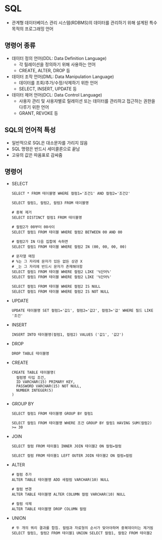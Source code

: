 # SQL

- 관계형 데이터베이스 관리 시스템(RDBMS)의 데이터를 관리하기 위해 설계된 특수 목적의 프로그래밍 언어



## 명령어 종류

- 데이터 정의 언어(DDL: Data Definition Language)
  - 각 릴레이션을 정의하기 위해 사용하는 언어
  - CREATE, ALTER, DROP 등
- 데이터 조작 언어(DML: Data Manipulation Language)
  - 데이터를 조회/추가/수정/삭제하기 위한 언어
  - SELECT, INSERT, UPDATE 등
- 데이터 제어 언어(DCL: Data Control Language)
  - 사용자 관리 및 사용자별로 릴레이션 또는 데이터를 관리하고 접근하는 권한을 다루기 위한 언어
  - GRANT, REVOKE 등



## SQL의 언어적 특성

- 일반적으로 SQL은 대소문자를 가리지 않음
- SQL 명령은 반드시 세미콜론으로 끝남
- 고유의 값은 따옴표로 감싸줌



## 명령어

- SELECT

  ```mysql
  SELECT * FROM 테이블명 WHERE 컬럼1='조건1' AND 컬럼2='조건2'
  
  SELECT 컬럼1, 컬럼2, 컬럼3 FROM 테이블명
  
  # 중복 제거
  SELECT DISTINCT 컬럼1 FROM 테이블명
  
  # 컬럼2가 00부터 00사이
  SELECT 컬럼1 FROM 테이블 WHERE 컬럼2 BETWEEN 00 AND 00
  
  # 컬럼2가 IN 다음 집합에 속하면
  SELECT 컬럼1 FROM 테이블 WHERE 컬럼2 IN (00, 00, 00, 00)
  
  # 문자열 매칭
  # %는 그 자리에 문자가 있든 없든 상관 X
  # _는 그 자리에 반드시 문자가 존재해야함
  SELECT 컬럼1 FROM 테이블 WHERE 컬럼2 LIKE '%단어%'
  SELECT 컬럼1 FROM 테이블 WHERE 컬럼2 LIKE '%단어%'
  
  SELECT 컬럼1 FROM 테이블 WHERE 컬럼2 IS NULL
  SELECT 컬럼1 FROM 테이블 WHERE 컬럼2 IS NOT NULL
  ```



- UPDATE

  ```mysql
  UPDATE 테이블명 SET 컬럼1='값1', 컬럼2='값2', 컬럼3='값' WHERE 필드 LIKE '조건'
  ```



- INSERT

  ```mysql
  INSERT INTO 테이블명(컬럼1, 컬럼2) VALUES ('값1', '값2')
  ```



- DROP

  ```mysql
  DROP TABLE 테이블명
  ```

  

- CREATE

  ```mysql
  CREATE TABLE 테이블명(
  	컬럼명 타입 조건,
    ID VARCHAR(15) PRIMARY KEY,
    PASSWORD VARCHAR(15) NOT NULL,
    NUMBER INTEGER(5)
  )
  ```

  

- GROUP BY

  ```mysql
  SELECT 컬럼1 FROM 테이블명 GROUP BY 컬럼1
  
  SELECT 컬럼1 FROM 테이블명 WHERE 조건 GROUP BY 컬럼1 HAVING SUM(컬럼2) >= 30
  ```



- JOIN

  ```mysql
  SELECT 컬럼 FROM 테이블1 INNER JOIN 테이블2 ON 컬럼=컬럼
  
  SELECT 컬럼 FROM 테이블1 LEFT OUTER JOIN 테이블2 ON 컬럼=컬럼
  ```

  

- ALTER

  ```mysql
  # 컬럼 추가
  ALTER TABLE 테이블명 ADD 새컬럼 VARCHAR(10) NULL
  
  # 컬럼 변경
  ALTER TABLE 테이블명 ALTER COLUMN 컬럼 VARCHAR(10) NULL
  
  # 컬럼 삭제
  ALTER TABLE 테이블명 DROP COLUMN 컬럼
  ```



- UNION

  ```mysql
  # 두 개의 쿼리 결과를 합침. 컬럼과 자료형의 순서가 맞아야하며 중복데이터는 제거됨
  SELECT 컬럼1, 컬럼2 FROM 테이블1 UNION SELECT 컬럼1, 컬럼2 FROM 테이블2
  ```

  